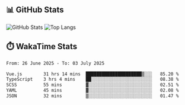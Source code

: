 ## 📊 GitHub Stats
![GitHub Stats](https://github-readme-stats.vercel.app/api?username=fe-brweb&show_icons=true&theme=shades-of-purple)
![Top Langs](https://github-readme-stats.vercel.app/api/top-langs/?username=fe-brweb&layout=compact&theme=shades-of-purple)

## ⏱️ WakaTime Stats
<!--START_SECTION:waka-->

```txt
From: 26 June 2025 - To: 03 July 2025

Vue.js        31 hrs 14 mins  █████████████████████▒░░░   85.20 %
TypeScript    3 hrs 4 mins    ██░░░░░░░░░░░░░░░░░░░░░░░   08.38 %
SCSS          55 mins         ▓░░░░░░░░░░░░░░░░░░░░░░░░   02.51 %
YAML          45 mins         ▓░░░░░░░░░░░░░░░░░░░░░░░░   02.08 %
JSON          32 mins         ▒░░░░░░░░░░░░░░░░░░░░░░░░   01.47 %
```

<!--END_SECTION:waka-->
